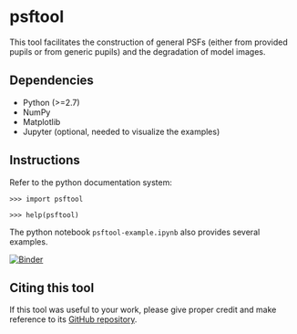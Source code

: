 # psftool

This tool facilitates the construction of general PSFs (either from provided pupils or from generic pupils) and the degradation of model images.

## Dependencies

* Python (>=2.7)
* NumPy
* Matplotlib
* Jupyter (optional, needed to visualize the examples)

## Instructions

Refer to the python documentation system:

```
>>> import psftool

>>> help(psftool)
```

The python notebook `psftool-example.ipynb` also provides several examples.

[![Binder](https://mybinder.org/badge_logo.svg)](https://mybinder.org/v2/gh/calvofl0/psftool/HEAD?filepath=psftool-example.ipynb)

## Citing this tool

If this tool was useful to your work, please give proper credit and make reference to its [GitHub repository](https://github.com/calvofl0/psftool).